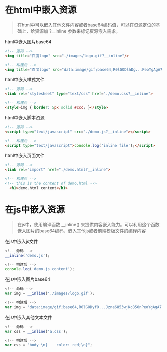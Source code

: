 # 在html中嵌入资源

> 在html中可以嵌入其他文件内容或者base64编码值，可以在资源定位的基础上，给资源加 ?__inline 参数来标记资源嵌入需求。


html中嵌入图片base64
```html
<!-- 源码 -->
<img title="百度logo" src="./images/logo.gif?__inline"/>

<!-- 构建后 -->
<img title="百度logo" src="data:image/gif;base64,R0lGODlhDg...PeoYgAgA7"/>
```

html中嵌入样式文件
```html
<!-- 源码 -->
<link rel="stylesheet" type="text/css" href="./demo.css?__inline">

<!-- 构建后 -->
<style>img { border: 5px solid #ccc; }</style>
```

html中嵌入脚本资源
```html
<!-- 源码 -->
<script type="text/javascript" src="./demo.js?__inline"></script>

<!-- 构建后 -->
<script type="text/javascript">console.log('inline file');</script>
```

html中嵌入页面文件

```html
<!-- 源码 -->
<link rel="import" href="./demo.html?__inline">

<!-- 构建后 -->
<!-- this is the content of demo.html -->
  <h1>demo.html content</h1>
```

# 在js中嵌入资源

> 在js中，使用编译函数 __inline() 来提供内容嵌入能力。可以利用这个函数嵌入图片的base64编码、嵌入其他js或者前端模板文件的编译内容


在js中嵌入js文件
```js
<!-- 源码 -->
__inline('demo.js');

<!-- 构建后 -->
console.log('demo.js content');
```

在js中嵌入图片base64
```js
<!-- 源码 -->
var img = __inline('./images/logo.gif');

<!-- 构建后 -->
var img = 'data:image/gif;base64,R0lGODyfO...Jzna6853wjKc850nPeoYgAgA7';
```
在js中嵌入其他文本文件
```js
<!-- 源码 -->
var css = __inline('a.css');

<!-- 构建后 -->
var css = "body \n{    color: red;\n}";
```



